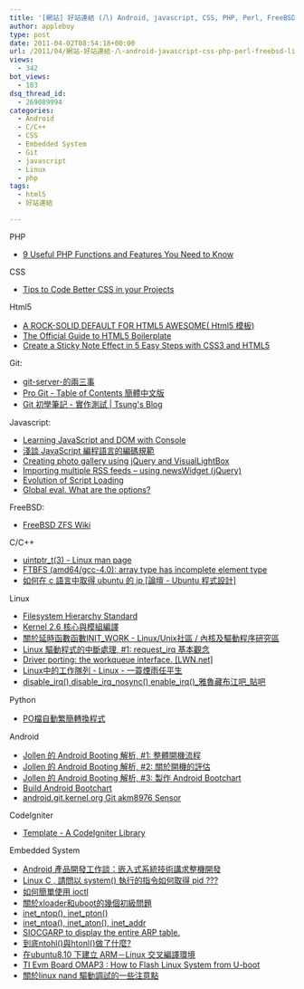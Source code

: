 ```yaml
---
title: '[網站] 好站連結 (八) Android, javascript, CSS, PHP, Perl, FreeBSD, Linux'
author: appleboy
type: post
date: 2011-04-02T08:54:18+00:00
url: /2011/04/網站-好站連結-八-android-javascript-css-php-perl-freebsd-linux/
views:
  - 342
bot_views:
  - 183
dsq_thread_id:
  - 269089994
categories:
  - Android
  - C/C++
  - CSS
  - Embedded System
  - Git
  - javascript
  - Linux
  - php
tags:
  - html5
  - 好站連結

---
```

PHP

  * [9 Useful PHP Functions and Features You Need to Know][1]

CSS

  * [Tips to Code Better CSS in your Projects][2]

Html5

  * [A ROCK-SOLID DEFAULT FOR HTML5 AWESOME( Html5 模板)][3]
  * [The Official Guide to HTML5 Boilerplate][4]
  * [Create a Sticky Note Effect in 5 Easy Steps with CSS3 and HTML5][5]

Git:

  * [git-server-的兩三事][6]
  * [Pro Git - Table of Contents 簡體中文版][7]
  * [Git 初學筆記 - 實作測試 | Tsung's Blog][8]

Javascript:

  * [Learning JavaScript and DOM with Console][9]
  * [淺談 JavaScript 編程語言的編碼規範][10]
  * [Creating photo gallery using jQuery and VisualLightBox][11]
  * [Importing multiple RSS feeds – using newsWidget (jQuery)][12]
  * [Evolution of Script Loading][13]
  * [Global eval. What are the options?][14]

FreeBSD:

  * [FreeBSD ZFS Wiki][15]

C/C++

  * [uintptr_t(3) - Linux man page][16]
  * [FTBFS (amd64/gcc-4.0): array type has incomplete element type][17]
  * [如何在 c 語言中取得 ubuntu 的 ip [論壇 - Ubuntu 程式設計]][18]

Linux

  * [Filesystem Hierarchy Standard][19]
  * [Kernel 2.6 核心與模組編譯][20]
  * [關於延時函數函數INIT_WORK - Linux/Unix社區 / 內核及驅動程序研究區][21]
  * [Linux 驅動程式的中斷處理, #1: request_irq 基本觀念][22]
  * [Driver porting: the workqueue interface. [LWN.net]][23]
  * [Linux中的工作隊列 - Linux - 一蓑煙雨任平生][24]
  * [disable\_irq() disable\_irq\_nosync() enable\_irq()\_雅魯藏布江吧\_貼吧][25]

Python

  * [PO檔自動繁簡轉換程式][26]

Android

  * [Jollen 的 Android Booting 解析, #1: 整體開機流程][27]
  * [Jollen 的 Android Booting 解析, #2: 關於開機的評估][28]
  * [Jollen 的 Android Booting 解析, #3: 製作 Android Bootchart][29]
  * [Build Android Bootchart][30]
  * [android.git.kernel.org Git akm8976 Sensor][31]

CodeIgniter

  * [Template - A CodeIgniter Library][32]

Embedded System

  * [Android 產品開發工作談：嵌入式系統技術講求整機開發][33]
  * [Linux C , 請問以 system() 執行的指令如何取得 pid ???][34]
  * [如何簡單使用 ioctl][35]
  * [關於xloader和uboot的幾個初級問題][36]
  * [inet\_ntop(), inet\_pton()][37]
  * [inet\_ntoa(), inet\_aton(), inet_addr][38]
  * [SIOCGARP to display the entire ARP table.][39]
  * [到底ntohl()與htonl()做了什麼?][40]
  * [在ubuntu8.10 下建立 ARM－Linux 交叉編譯環境][41]
  * [TI Evm Board OMAP3 : How to Flash Linux System from U-boot][42]
  * [關於linux nand 驅動調試的一些注意點][43]

 [1]: http://net.tutsplus.com/tutorials/php/9-useful-php-functions-and-features-you-need-to-know/
 [2]: http://www.admixweb.com/2010/11/09/tips-to-code-better-css-for-in-your-projects/
 [3]: http://html5boilerplate.com/
 [4]: http://net.tutsplus.com/tutorials/html-css-techniques/the-official-guide-to-html5-boilerplate/?utm_source=feedburner&utm_medium=feed&utm_campaign=Feed:+nettuts+(NETTUTS)
 [5]: http://net.tutsplus.com/articles/news/create-a-sticky-note-effect-in-5-easy-steps-with-css3-and-html5/?utm_source=feedburner&utm_medium=feed&utm_campaign=Feed:+nettuts+(NETTUTS)
 [6]: http://notexist.wordpress.com/2009/09/09/git-server-%E7%9A%84%E5%85%A9%E4%B8%89%E4%BA%8B/
 [7]: http://progit.org/book/zh/
 [8]: http://plog.longwin.com.tw/my_note-unix/2009/05/20/git-learn-test-command-2009
 [9]: http://www.tuttoaster.com/learning-javascript-and-dom-with-console/
 [10]: http://www.ibm.com/developerworks/cn/web/1008_wangdd_jscodingrule/?ca=drs-tp4608
 [11]: http://www.script-tutorials.com/creating-photo-gallery-using-jquery-and-visuallightbox/
 [12]: http://www.script-tutorials.com/importing-multiple-rss-feeds-using-newswidget-jquery/
 [13]: http://www.stevesouders.com/blog/2010/12/06/evolution-of-script-loading/
 [14]: http://perfectionkills.com/global-eval-what-are-the-options/?
 [15]: http://wiki.freebsd.org/ZFS
 [16]: http://linux.die.net/man/3/uintptr_t
 [17]: http://bugs.debian.org/cgi-bin/bugreport.cgi?bug=299304
 [18]: http://www.ubuntu-tw.org/modules/newbb/viewtopic.php?viewmode=flat&topic_id=24978&forum=12
 [19]: http://www.pathname.com/fhs/
 [20]: http://www.jollen.org/blog/2006/05/kernel_26.html
 [21]: http://topic.csdn.net/u/20070918/20/9da17117-4df3-4192-a7d7-d1bae3308ffd.html
 [22]: http://www.jollen.org/blog/2008/03/interrupt_handling_1.html
 [23]: http://lwn.net/Articles/23634/
 [24]: http://blog.chinaunix.net/u2/69889/showart_971040.html
 [25]: http://tieba.baidu.com/f?kz=96647435
 [26]: http://blog.ez2learn.com/2010/04/28/po-file-zh_tw-to-zh_cn-program/
 [27]: http://www.jollen.org/blog/2010/07/jollen-android-booting-column-1.html
 [28]: http://www.jollen.org/blog/2010/07/jollen-android-booting-column-2.html
 [29]: http://www.jollen.org/blog/2010/08/jollen-android-booting-column-3.html
 [30]: http://jollen.org/wiki/Build_Android_Bootchart
 [31]: http://android.git.kernel.org/?p=kernel/common.git;a=blob;f=drivers/i2c/chips/akm8976.c;h=8c03165bccfd7a9b4efa79648d21cb9750ed40a1;hb=aa5b407d67cd4b665955453388d2a02930ba1643
 [32]: http://williamsconcepts.com/ci/codeigniter/libraries/template/index.html
 [33]: http://www.jollen.org/blog/2010/11/android-embedded-system.html
 [34]: http://phorum.study-area.org/index.php?topic=58112.0
 [35]: http://bytes.com/topic/c/answers/217782-ioctl-sockfd-siocgifconf-ifc
 [36]: http://blog.csdn.net/ffee/archive/2008/10/10/3051797.aspx
 [37]: http://beej.us/guide/bgnet/output/html/multipage/inet_ntopman.html
 [38]: http://beej.us/guide/bgnet/output/html/multipage/inet_ntoaman.html
 [39]: http://www.unix.com/programming/143063-siocgarp-display-entire-arp-table.html
 [40]: http://cppfaq.blogspot.com/2006/01/ntohlhtonl.html
 [41]: http://linux.chinaunix.net/techdoc/system/2008/11/08/1044060.shtml
 [42]: http://processors.wiki.ti.com/index.php/How_to_Flash_Linux_System_from_U-boot
 [43]: http://blog.csdn.net/zjujoe/archive/2009/04/29/4135395.aspx